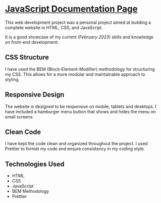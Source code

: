 <base target="_blank">

# [JavaScript Documentation Page](https://davidagredano.github.io/javascript-documentation-page/)

This web development project was a personal project aimed at building a complete website in HTML, CSS, and JavaScript.

It is a good showcase of my current _(February 2023)_ skills and knowledge on front-end development.

## CSS Structure

I have used the BEM (Block-Element-Modifier) methodology for structuring my CSS. This allows for a more modular and maintainable approach to styling.

## Responsive Design

The website is designed to be responsive on mobile, tablets and desktops. I have included a hamburger menu button that shows and hides the menu on small screens.

## Clean Code

I have kept the code clean and organized throughout the project. I used Prettier to format my code and ensure consistency in my coding style.

## Technologies Used

- HTML
- CSS
- JavaScript
- BEM Methodology
- Prettier
